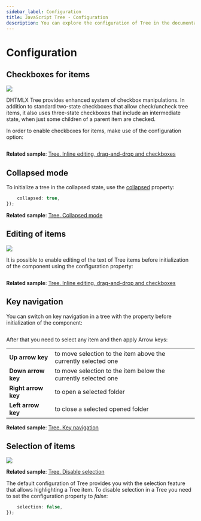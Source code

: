 ```yaml
---
sidebar_label: Configuration
title: JavaScript Tree - Configuration 
description: You can explore the configuration of Tree in the documentation of the DHTMLX JavaScript UI library. Browse developer guides and API reference, try out code examples and live demos, and download a free 30-day evaluation version of DHTMLX Suite.
---
```


# Configuration

## Checkboxes for items

![](../assets/tree/checkbox.png)

DHTMLX Tree provides enhanced system of checkbox manipulations. In addition to standard two-state checkboxes that allow check/uncheck tree items, it also uses three-state checkboxes that include an intermediate state, 
when just some children of a parent item are checked.

In order to enable checkboxes for items, make use of the [](tree/api/tree_checkbox_config.md) configuration option:

```javascript
```

**Related sample**: [Tree. Inline editing, drag-and-drop and checkboxes](https://snippet.dhtmlx.com/hyfz6ai7)

## Collapsed mode

To initialize a tree in the collapsed state, use the [collapsed](tree/api/tree_collapsed_config.md) property:

```javascript
    collapsed: true,
});
```

**Related sample**: [Tree. Collapsed mode](https://snippet.dhtmlx.com/cqbg0wsf)

## Editing of items

![](../assets/tree/editable.png)

It is possible to enable editing of the text of Tree items before initialization of the component using the [](tree/api/tree_editable_config.md) configuration property:

```javascript
```

**Related sample**: [Tree. Inline editing, drag-and-drop and checkboxes](https://snippet.dhtmlx.com/hyfz6ai7)

## Key navigation

You can switch on key navigation in a tree with the [](tree/api/tree_keynavigation_config.md) property before initialization of the component: 

```javascript
```

After that you need to select any item and then apply Arrow keys:

<table>
	<tbody>
        <tr>
			<td><b>Up arrow key</b></td>
			<td>to move selection to the item above the currently selected one</td>
		</tr>
        <tr>
			<td><b>Down arrow key</b></td>
			<td>to move selection to the item below the currently selected one</td>
		</tr>
        <tr>
			<td><b>Right arrow key</b></td>
			<td>to open a selected folder</td>
		</tr>
        <tr>
			<td><b>Left arrow key</b></td>
			<td>to close a selected opened folder</td>
		</tr>
    </tbody>
</table>

**Related sample**: [Tree. Key navigation](https://snippet.dhtmlx.com/icql8fwq)

## Selection of items

![](../assets/tree/disable_selection.png)

**Related sample**: [Tree. Disable selection](https://snippet.dhtmlx.com/2x9htpke)

The default configuration of Tree provides you with the selection feature that allows highlighting a Tree item. To disable selection in a Tree you need to set the [](tree/api/tree_selection_config.md) configuration property to *false*:

```javascript
    selection: false,
});
```
